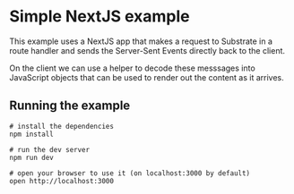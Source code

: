 # Simple NextJS example

This example uses a NextJS app that makes a request to Substrate in a route handler and sends the Server-Sent Events directly back to the client.

On the client we can use a helper to decode these messsages into JavaScript objects that can be used to render out the content as it arrives.

## Running the example

```
# install the dependencies
npm install

# run the dev server
npm run dev

# open your browser to use it (on localhost:3000 by default)
open http://localhost:3000
```
